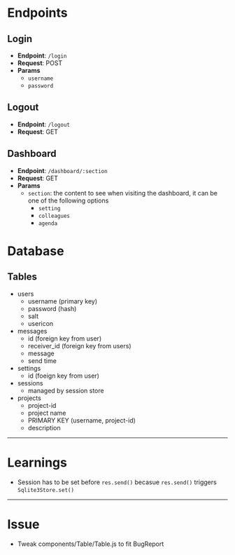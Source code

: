 # Endpoints

## Login

- **Endpoint**: `/login`
- **Request**: POST
- **Params**
  - `username`
  - `password`

## Logout

- **Endpoint**: `/logout`
- **Request**: GET

## Dashboard

- **Endpoint**: `/dashboard/:section`
- **Request**: GET
- **Params**
  - `section`: the content to see when visiting the dashboard, it can be one of the following options
    - `setting`
    - `colleagues`
    - `agenda`


# Database

## Tables
- users
  - username (primary key)
  - password (hash)
  - salt
  - usericon
- messages
  - id (foreign key from user)
  - receiver_id (foreign key from users)
  - message
  - send time
- settings
  - id (foeign key from user)
- sessions
  - managed by session store
- projects
  - project-id
  - project name 
  - PRIMARY KEY (username, project-id)
  - description


---
# Learnings
- Session has to be set before `res.send()` becasue `res.send()` triggers `Sqlite3Store.set()`

---
# Issue

- Tweak components/Table/Table.js to fit BugReport